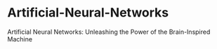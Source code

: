 # Artificial-Neural-Networks
Artificial Neural Networks: Unleashing the Power of the Brain-Inspired Machine
